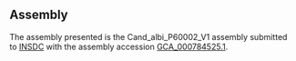 

Assembly
--------

The assembly presented is the Cand\_albi\_P60002\_V1 assembly submitted
to [INSDC](http://www.insdc.org) with the assembly accession
[GCA\_000784525.1](http://www.ebi.ac.uk/ena/data/view/GCA_000784525.1).

